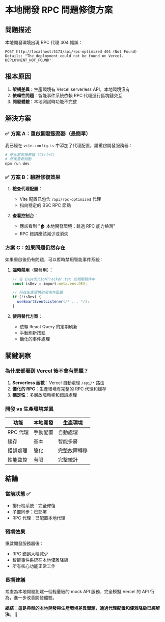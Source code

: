 # 本地開發 RPC 問題修復方案

## 問題描述

本地開發環境出現 RPC 代理 404 錯誤：
```
POST http://localhost:5173/api/rpc-optimized 404 (Not Found)
Details: "The deployment could not be found on Vercel. DEPLOYMENT_NOT_FOUND"
```

## 根本原因

1. **架構差異**：生產環境有 Vercel serverless API，本地環境沒有
2. **依賴性問題**：智能事件系統依賴 RPC 代理進行區塊鏈交互
3. **開發體驗**：本地測試時功能不完整

## 解決方案

### ✅ 方案 A：重啟開發服務器（最簡單）

我已經在 `vite.config.ts` 中添加了代理配置，請重啟開發服務器：

```bash
# 停止當前服務器 (Ctrl+C)
# 然後重新啟動
npm run dev
```

### ✅ 方案 B：驗證修復效果

1. **檢查代理配置**：
   - Vite 配置已包含 `/api/rpc-optimized` 代理
   - 指向穩定的 BSC RPC 節點

2. **查看控制台**：
   - 應該看到 "🏠 本地開發環境：跳過 RPC 能力檢測"
   - RPC 錯誤應該減少或消失

### 方案 C：如果問題仍然存在

如果重啟後仍有問題，可以暫時禁用智能事件系統：

1. **臨時禁用**（開發用）：
   ```typescript
   // 在 ExpeditionTracker.tsx 或相關組件中
   const isDev = import.meta.env.DEV;
   
   // 只在生產環境啟用事件監聽
   if (!isDev) {
     useSmartEventListener(/* ... */);
   }
   ```

2. **使用替代方案**：
   - 依賴 React Query 的定期刷新
   - 手動刷新按鈕
   - 簡化的事件處理

## 關鍵洞察

### 為什麼部署到 Vercel 後不會有問題？

1. **Serverless 函數**：Vercel 自動處理 `/api/*` 路由
2. **優化的 RPC**：生產環境有完整的 RPC 代理和緩存
3. **穩定性**：多層故障轉移和錯誤處理

### 開發 vs 生產環境差異

| 功能 | 本地開發 | 生產環境 |
|------|----------|----------|
| RPC 代理 | 手動配置 | 自動處理 |
| 緩存 | 基本 | 智能多層 |
| 錯誤處理 | 簡化 | 完整故障轉移 |
| 性能監控 | 有限 | 完整統計 |

## 結論

### 當前狀態 ✅
- 排行榜系統：完全修復
- 子圖同步：已部署
- RPC 代理：已配置本地代理

### 預期效果
重啟開發服務器後：
- RPC 錯誤大幅減少
- 智能事件系統在本地優雅降級
- 所有核心功能正常工作

### 長期建議
考慮為本地開發創建一個輕量級的 mock API 服務，完全模擬 Vercel 的 API 行為，進一步改善開發體驗。

**總結：這是典型的本地開發與生產環境差異問題，通過代理配置和優雅降級已經解決。** 🚀